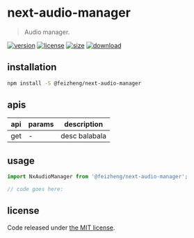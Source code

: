 # next-audio-manager
> Audio manager.

[![version][version-image]][version-url]
[![license][license-image]][license-url]
[![size][size-image]][size-url]
[![download][download-image]][download-url]

## installation
```bash
npm install -S @feizheng/next-audio-manager
```

## apis
| api | params | description   |
|-----|--------|---------------|
| get | -      | desc balabala |

## usage
```js
import NxAudioManager from '@feizheng/next-audio-manager';

// code goes here:
```

## license
Code released under [the MIT license](https://github.com/afeiship/next-audio-manager/blob/master/LICENSE.txt).

[version-image]: https://img.shields.io/npm/v/@feizheng/next-audio-manager
[version-url]: https://npmjs.org/package/@feizheng/next-audio-manager

[license-image]: https://img.shields.io/npm/l/@feizheng/next-audio-manager
[license-url]: https://github.com/afeiship/next-audio-manager/blob/master/LICENSE.txt

[size-image]: https://img.shields.io/bundlephobia/minzip/@feizheng/next-audio-manager
[size-url]: https://github.com/afeiship/next-audio-manager/blob/master/dist/next-audio-manager.min.js

[download-image]: https://img.shields.io/npm/dm/@feizheng/next-audio-manager
[download-url]: https://www.npmjs.com/package/@feizheng/next-audio-manager

